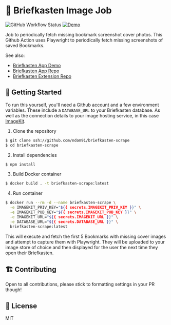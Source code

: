 # 📸 Briefkasten Image Job

![GitHub Workflow Status](https://img.shields.io/github/workflow/status/ndom91/briefkasten-scrape/Playwright%20Fetch%20Images?label=job&style=flat-square)
[![Demo](https://img.shields.io/badge/demo-instance-green?style=flat-square)](https://briefkastenhq.com)

Job to periodically fetch missing bookmark screenshot cover photos. This Github Action uses Playwright to periodically fetch missing screenshots of saved Bookmarks.

See also:

- [Briefkasten App Demo](https://briefkastenhq.com)
- [Briefkasten App Repo](https://github.com/ndom91/briefkasten)
- [Briefkasten Extension Repo](https://github.com/ndom91/briefkasten-extension)

## 🚀 Getting Started

To run this yourself, you'll need a Github account and a few environment variables. These include a `DATABASE_URL` to your Briefkasten database. As well as the connection details to your image hosting service, in this case [ImageKit](https://imagekit.io).

1. Clone the repository

```sh
$ git clone ssh://github.com/ndom91/briefkasten-scrape
$ cd briefkasten-scrape
```

2. Install dependencies

```sh
$ npm install
```

3. Build Docker container

```sh
$ docker build . -t briefkasten-scrape:latest
```

4. Run container

```sh
$ docker run --rm -d --name briefkasten-scrape \
  -e IMAGEKIT_PRIV_KEY="${{ secrets.IMAGEKIT_PRIV_KEY }}" \
  -e IMAGEKIT_PUB_KEY="${{ secrets.IMAGEKIT_PUB_KEY }}" \
  -e IMAGEKIT_URL="${{ secrets.IMAGEKIT_URL }}" \
  -e DATABASE_URL="${{ secrets.DATABASE_URL }}" \
  briefkasten-scrape:latest
```

This will execute and fetch the first 5 Bookmarks with missing cover images and attempt to capture them with Playwright. They will be uploaded to your image store of choice and then displayed for the user the next time they open their Briefkasten.

## 🏗 Contributing

Open to all contributions, please stick to formatting settings in your PR though!

## 📝 License

MIT
